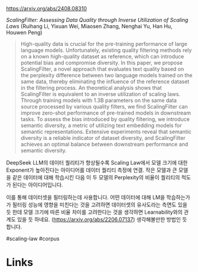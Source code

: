https://arxiv.org/abs/2408.08310

*ScalingFilter: Assessing Data Quality through Inverse Utilization of Scaling Laws* (Ruihang Li, Yixuan Wei, Miaosen Zhang, Nenghai Yu, Han Hu, Houwen Peng)

> High-quality data is crucial for the pre-training performance of large language models. Unfortunately, existing quality filtering methods rely on a known high-quality dataset as reference, which can introduce potential bias and compromise diversity. In this paper, we propose ScalingFilter, a novel approach that evaluates text quality based on the perplexity difference between two language models trained on the same data, thereby eliminating the influence of the reference dataset in the filtering process. An theoretical analysis shows that ScalingFilter is equivalent to an inverse utilization of scaling laws. Through training models with 1.3B parameters on the same data source processed by various quality filters, we find ScalingFilter can improve zero-shot performance of pre-trained models in downstream tasks. To assess the bias introduced by quality filtering, we introduce semantic diversity, a metric of utilizing text embedding models for semantic representations. Extensive experiments reveal that semantic diversity is a reliable indicator of dataset diversity, and ScalingFilter achieves an optimal balance between downstream performance and semantic diversity.

DeepSeek LLM의 데이터 퀄리티가 향상될수록 Scaling Law에서 모델 크기에 대한 Exponent가 높아진다는 아이디어를 데이터 퀄리티 측정에 연결. 작은 모델과 큰 모델을 같은 데이터에 대해 학습시킨 다음 이 두 모델의 Perplexity의 비율이 퀄리티의 척도가 된다는 아이디어입니다.

이를 통해 데이터셋을 필터링하는데 사용합니다. 어떤 데이터에 대해 LM을 학습하는가가 필터링 성능에 영향을 미친다는 것을 고려하면 데이터셋의 유사도라는 측면도 있을 듯 한데 모델 크기에 따른 비율 차이를 고려한다는 것을 생각하면 Learnability와의 관계도 있을 듯 하네요. (https://arxiv.org/abs/2206.07137) 생각해볼만한 방법인 듯 합니다.

#scaling-law #corpus

# Links

